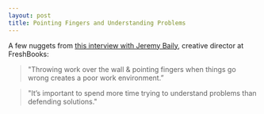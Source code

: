 ```yaml
---
layout: post
title: Pointing Fingers and Understanding Problems
---
```



A few nuggets from [this interview with Jeremy Baily](http://blog.invisionapp.com/inside-design-at-freshbooks/), creative director at FreshBooks:


> "Throwing work over the wall & pointing fingers when things go wrong creates a poor work environment.”


> "It’s important to spend more time trying to understand problems than defending solutions."